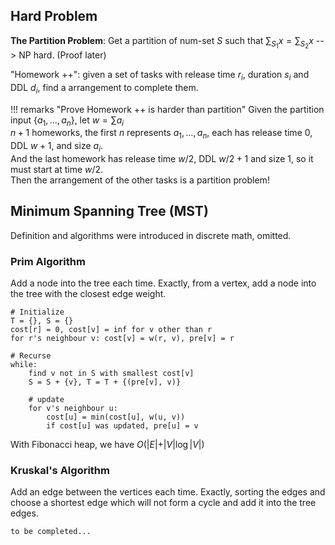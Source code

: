 
## Hard Problem

**The Partition Problem**: Get a partition of num-set $S$ such that $\sum_{S_1}x = \sum_{S_2}x$ --> NP hard. (Proof later)

"Homework ++": given a set of tasks with release time $r_i$, duration $s_i$ and DDL $d_i$, find a arrangement to complete them.

!!! remarks "Prove Homework ++ is harder than partition"
    Given the partition input $\{a_1, \ldots, a_n\}$, let $w = \sum a_i$  
    $n + 1$ homeworks, the first $n$ represents $a_1, \ldots, a_n$, each has release time $0$, DDL $w + 1$, and size $a_i$.  
    And the last homework has release time $w / 2$, DDL $w / 2 + 1$ and size $1$, so it must start at time $w / 2$.  
    Then the arrangement of the other tasks is a partition problem!

## Minimum Spanning Tree (MST)

Definition and algorithms were introduced in discrete math, omitted.

### Prim Algorithm

Add a node into the tree each time. Exactly, from a vertex, add a node into the tree with the closest edge weight.

```
# Initialize
T = {}, S = {}
cost[r] = 0, cost[v] = inf for v other than r
for r's neighbour v: cost[v] = w(r, v), pre[v] = r

# Recurse
while:
    find v not in S with smallest cost[v]
    S = S + {v}, T = T + {(pre[v], v)}
    
    # update
    for v's neighbour u:
        cost[u] = min(cost[u], w(u, v))
        if cost[u] was updated, pre[u] = v
```

With Fibonacci heap, we have $O(\vert E \vert + \vert V \vert \log \vert V \vert)$

### Kruskal's Algorithm

Add an edge between the vertices each time. Exactly, sorting the edges and choose a shortest edge which will not form a cycle and add it into the tree edges.

```
to be completed...
```
